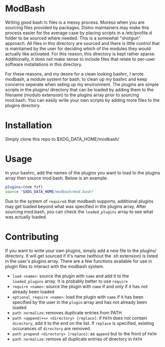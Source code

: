 # ModBash

Writing good bash rc files is a messy process. Moreso when you are sourcing files provided by packages. Distro maintainers may make this process easier for the average case by placing scripts in a /etc/profile.d folder to be sourced where needed. This is a somewhat "shotgun" approach. All files in this directory are sourced and there is little control that is maintained by the user for deciding which of the modules they would actually like activated. For this reason, this directory is kept rather sparse. Additionally, it does not make sense to include files that relate to per-user software installations in this directory.

For these reasons, and my desire for a clean looking bashrc, I wrote modbash, a module system for bash, to clean up my bashrc and keep concerns seperate when seting up my environment. The plugins are simple scripts in the plugins/ directory that can be loaded by adding them to the filename (modulo extension) to the plugins array prior to sourcing mod.bash. You can easily write your own scripts by adding more files to the plugins directory.

# Installation

Simply clone this repo to $XDG_DATA_HOME/modbash/

# Usage

In your bashrc, add the names of the plugins you want to load to the plugins array then source mod.bash. Below is an example.

```bash
plugins=(nvm fzf)
source "$XDG_DATA_HOME/modbash/mod.bash"
```

Due to the system of `require`s that modbash supports, additional plugins may get loaded beyond what was specified in the plugins array. After sourcing mod.bash, you can check the `loaded_plugins` array to see what was actually loaded.

# Contributing

If you want to write your own plugins, simply add a new file to the plugins/ directory. It will get sourced if it's name (without the .sh extension) is listed in the user's plugins array. There are a few functions available for use in plugin files to interact with the modbash system.

- `load <name>`: source the plugin with `name` and add it to the `loaded_plugins` array. It is probably better to use `require`
- `require <name>`: source the plugin with `name` if and only if it has not already been loaded
- `optional_require <name>`: load the plugin with `name` if it has been specified by the user in the `plugin` array and has not already been loaded
- `path normalize`: removes duplicate entries from PATH
- `path <append|+=> <directory> [replace]`: if `PATH` does not contain `directory`, add it to the end on the list. If `replace` is specified, existing occurances of `directory` are removed.
- `path prepend <directory> [replace]`: as `append` but to the front of `PATH`
- `path normalize`: remove all duplicate entries of directory in `PATH`
